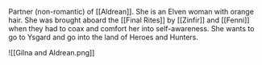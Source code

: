Partner (non-romantic) of [[Aldrean]]. She is an Elven woman with orange hair. She was brought aboard the [[Final Rites]] by [[Zinfir]] and [[Fenni]] when they had to coax and comfort her into self-awareness. She wants to go to Ysgard and go into the land of Heroes and Hunters.

![[Gilna and Aldrean.png]]
